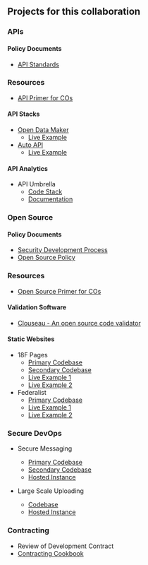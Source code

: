 ## Projects for this collaboration

### APIs

#### Policy Documents
* [API Standards](https://github.com/18F/api-standards)

### Resources 
* [API Primer for COs]()

#### API Stacks

* [Open Data Maker](https://github.com/18F/open-data-maker)
  * [Live Example](https://collegescorecard.ed.gov/data/documentation/)
* [Auto API](https://github.com/18F/autoapi)
  * [Live Example](https://autoapi.18f.gov/)

#### API Analytics
* API Umbrella
  * [Code Stack](https://github.com/NREL/api-umbrella)
  * [Documentation](http://apiumbrella.io/docs/architecture/)


### Open Source 

#### Policy Documents
* [Security Development Process](http://18f.github.io/open-source-program/pages/model_security_development_process/)
* [Open Source Policy](http://18f.github.io/open-source-program/pages/model_oss_policy/)


### Resources 
* [Open Source Primer for COs]()


#### Validation Software
* [Clouseau - An open source code validator](https://github.com/cfpb/clouseau)

#### Static Websites

* 18F Pages
  * [Primary Codebase](https://github.com/18F/pages)
  * [Secondary Codebase](https://github.com/18F/pages-server)
  * [Live Example 1](https://pages.18f.gov/)
  * [Live Example 2](https://pages.18f.gov/guides/)
* Federalist
  * [Primary Codebase](https://github.com/18f/federalist)
  * [Live Example 1](https://collegescorecard.ed.gov/)
  * [Live Example 2](https://sbst.gov/)


### Secure DevOps 

* Secure Messaging
  * [Primary Codebase](https://github.com/jgrevich/fugacious)
  * [Secondary Codebase](https://github.com/18F/docker-fugacious)
  * [Hosted Instance](https://fugacious.18f.gov/) 

* Large Scale Uploading 
  * [Codebase](https://github.com/18F/voyage)
  * [Hosted Instance](https://voyage.18f.gov/) 

### Contracting 

* Review of Development Contract
* [Contracting Cookbook]()







